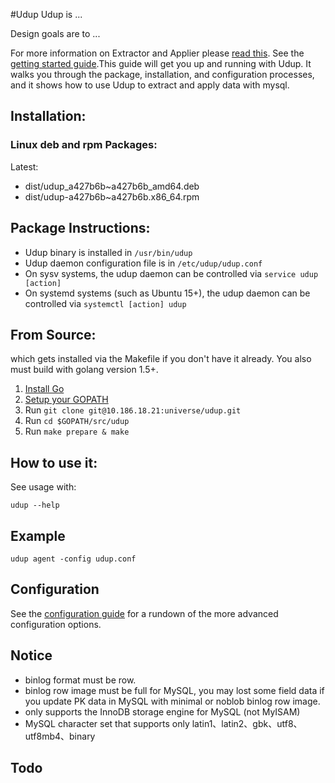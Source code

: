 #Udup
Udup is ...

Design goals are to ...

For more information on Extractor and Applier please [read this](./docs/EXTRACTOR_AND_APPLIER.md).
See the [getting started guide](docs/user-guide/Chapter%2003.%20Installing.md).This guide will get you up and running with Udup. It walks you through the package, installation, and configuration processes, and it shows how to use Udup to extract and apply data with mysql.

## Installation:

### Linux deb and rpm Packages:

Latest:
* dist/udup_a427b6b~a427b6b_amd64.deb
* dist/udup-a427b6b~a427b6b.x86_64.rpm

## Package Instructions:

* Udup binary is installed in `/usr/bin/udup`
* Udup daemon configuration file is in `/etc/udup/udup.conf`
* On sysv systems, the udup daemon can be controlled via
`service udup [action]`
* On systemd systems (such as Ubuntu 15+), the udup daemon can be
controlled via `systemctl [action] udup`

## From Source:

which gets installed via the Makefile
if you don't have it already. You also must build with golang version 1.5+.

1. [Install Go](https://golang.org/doc/install)
2. [Setup your GOPATH](https://golang.org/doc/code.html#GOPATH)
3. Run `git clone git@10.186.18.21:universe/udup.git`
4. Run `cd $GOPATH/src/udup`
5. Run `make prepare & make`

## How to use it:

See usage with:

```
udup --help
```

## Example

```
udup agent -config udup.conf
```

## Configuration

See the [configuration guide](docs/user-guide/Chapter%2004.%20Configuration.md) for a rundown of the more advanced
configuration options.

## Notice

* binlog format must be row.
* binlog row image must be full for MySQL, you may lost some field data if you update PK data in MySQL with minimal or noblob binlog row image.
* only supports the InnoDB storage engine for MySQL (not MyISAM)
* MySQL character set that supports only latin1、latin2、gbk、utf8、utf8mb4、binary

## Todo